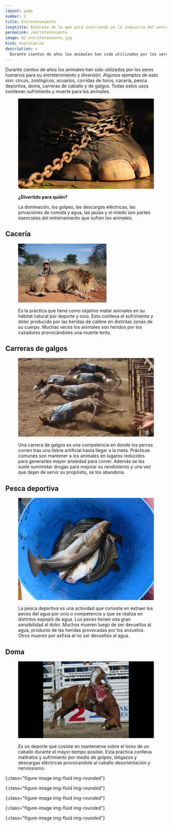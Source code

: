 ```yaml
---
layout: page
number: 2
title: Entretenimiento
longtitle: Enterate de lo que está ocurriendo en la industria del entretenimiento
permalink: /entretenimiento
image: 02-entretenimiento.jpg
kind: explotacion
description: >
  Durante cientos de años los animales han sido utilizados por los seres humanos para su entretenimiento y diversión. Algunos ejemplos de esto son: circos, zoológicos, acuarios, corridas de toros, cacería, pesca deportiva, doma, carreras de caballo y de galgos. Todas estos usos conllevan sufrimiento y muerte para los animales.
---
```


<div class="row">
<div class="col-md-6" markdown="1">

Durante cientos de años los animales han sido utilizados por los seres humanos para su entretenimiento y diversión. Algunos ejemplos de esto son: circos, zoológicos, acuarios, corridas de toros, cacería, pesca deportiva, doma, carreras de caballo y de galgos. Todas estos usos conllevan sufrimiento y muerte para los animales.


<figure class="figure" markdown="1">

![elefante]

<figcaption class="figure-caption" markdown="1">

  **¿Divertido para quién?**

  La dominación, los golpes, las descargas eléctricas, las privaciones de comida y agua, las jaulas y el miedo son partes esenciales del entrenamiento que sufren los animales.

</figcaption>

</figure>


</div>
<div class="col-md-6" markdown="1">


## Cacería

<figure class="figure" markdown="1">

  ![caza]  
  
  <figcaption class="figure-caption">Es la práctica que tiene como objetivo matar animales en su hábitat natural por deporte y ocio. Esto conlleva el sufrimiento y dolor producido por las heridas de calibre en distintas zonas de su cuerpo. Muchas veces los animales son heridos por los cazadores provocándoles una muerte lenta.</figcaption>
</figure>


## Carreras de galgos
<figure class="figure" markdown="1">

  ![galgos]

  <figcaption class="figure-caption">Una carrera de galgos es una competencia en donde los perros corren tras una liebre artificial hasta llegar a la meta. Prácticas comunes son mantener a los animales en lugares reducidos para generarles mayor ansiedad para correr. Además se les suele suministar drogas para mejorar su rendimiento y una vez que dejan de servir su propósito, se los abandona.</figcaption>
</figure>


## Pesca deportiva
<figure class="figure" markdown="1">

  ![pesca]

  <figcaption class="figure-caption">La pesca deportiva es una actividad que consiste en extraer los peces del agua por ocio o competencia y que se realiza en distintos espejos de agua. Los peces tienen una gran sensibilidad al dolor. Muchos mueren luego de ser devueltos al agua, producto de las heridas provocadas por los anzuelos. Otros mueren por asfixia al no ser devueltos al agua.</figcaption>
</figure>


## Doma
<figure class="figure" markdown="1">

  ![doma]

  <figcaption class="figure-caption">Es un deporte que cosiste en mantenerse sobre el lomo de un caballo durante el mayor tiempo posible. Esta práctica conlleva maltratos y sufrimiento por medio de golpes, latigazos y descargas eléctricas provocandole al caballo desorientación y nerviosismo.</figcaption>
</figure>

</div>
</div>

[elefante]: images/02-elefante.jpeg "En la imágen se observa la pata de un elefante atada con gruesas cadenas"
{:class="figure-image img-fluid img-rounded"}

[caza]: images/02-caza.jpeg
{:class="figure-image img-fluid img-rounded"}

[galgos]: images/02-galgos.jpeg
{:class="figure-image img-fluid img-rounded"}

[pesca]: images/02-pesca.jpeg
{:class="figure-image img-fluid img-rounded"}

[doma]: images/02-doma.jpeg
{:class="figure-image img-fluid img-rounded"}